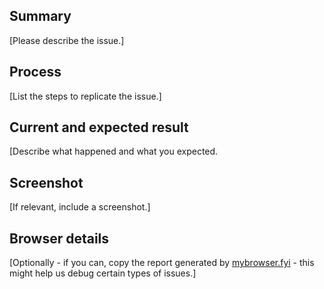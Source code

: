 ## Summary

[Please describe the issue.]

## Process

[List the steps to replicate the issue.]

## Current and expected result

[Describe what happened and what you expected.

## Screenshot

[If relevant, include a screenshot.]

## Browser details

[Optionally - if you can, copy the report generated by [mybrowser.fyi](https://mybrowser.fyi/) - this might help us debug certain types of issues.]
